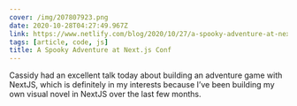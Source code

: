 ```yaml
---
cover: /img/207807923.png
date: 2020-10-28T04:27:49.967Z
link: https://www.netlify.com/blog/2020/10/27/a-spooky-adventure-at-next.js-conf/
tags: [article, code, js]
title: A Spooky Adventure at Next.js Conf
---
```


Cassidy had an excellent talk today about building an adventure game with NextJS, which is definitely in my interests because I’ve been building my own visual novel in NextJS over the last few months.
